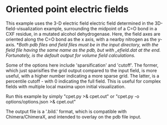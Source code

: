 # Oriented point electric fields

This example uses the 3-D electric field electric field determined in the 3D-field-visualization example, surrounding the midpoint of a C=O bond in a CXF residue, in a mutated alcohol dehydrogenase. Here, the field axes are oriented along the C=O bond as the x axis, with a nearby nitrogen as the y-axis. **Both pdb files and field files must be in the input directory, with the field file having the same name as the pdb, but with *_efield.dat at the end. Fortunately, is the default output for volume field calculations.**

Some of the options here include 'sparsification' and 'cutoff'. The former, which just sparisifies the grid output compared to the input field, is more useful, with a higher number indicating a more sparse grid. The latter, is a percentile cutoff - with 0 indicating the full field. This is useful for complex fields with multiple local maxima upon initial visualization.

Run this example by simply "cpet.py >& cpet.out" or "cpet.py -o options/options.json >& cpet.out"

The output file is a '.bild.' format, which is compatible with Chimera/ChimeraX, and intended to overlay on the pdb file input.